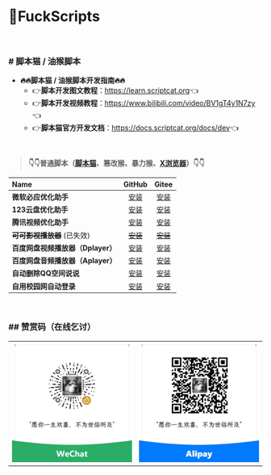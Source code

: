 # 🌈FuckScripts

<br>

### \# 脚本猫 / 油猴脚本

- **🔥🔥脚本猫 / 油猴脚本开发指南🔥🔥**
  - 👉**脚本开发图文教程**：<https://learn.scriptcat.org>👈
  - 👉**脚本开发视频教程**：<https://www.bilibili.com/video/BV1gT4y1N7zy>👈
  - 👉**脚本猫官方开发文档**：<https://docs.scriptcat.org/docs/dev>👈

<br>

> **👇👇普通脚本（[脚本猫](https://docs.scriptcat.org)、篡改猴、暴力猴、[X浏览器](https://www.xbext.com)）👇👇**

| Name | GitHub | Gitee |
|:---|:---:|:---:|
| **微软必应优化助手** | [安装](https://raw.githubusercontent.com/geoisam/FuckScripts/main/gm/微软必应优化助手.user.js) | [安装](https://gitee.com/geoisam/FuckScripts/raw/main/gm/微软必应优化助手.user.js) |
| **123云盘优化助手** | [安装](https://raw.githubusercontent.com/geoisam/FuckScripts/main/gm/123云盘优化助手.user.js) | [安装](https://gitee.com/geoisam/FuckScripts/raw/main/gm/123云盘优化助手.user.js) |
| **腾讯视频优化助手** | [安装](https://raw.githubusercontent.com/geoisam/FuckScripts/main/gm/腾讯视频优化助手.user.js) | [安装](https://gitee.com/geoisam/FuckScripts/raw/main/gm/腾讯视频优化助手.user.js) |
| ~~**可可影视播放器**~~ (已失效) | [~~安装~~](https://raw.githubusercontent.com/geoisam/FuckScripts/main/gm/可可影视播放器.user.js) | [~~安装~~](https://gitee.com/geoisam/FuckScripts/raw/main/gm/可可影视播放器.user.js) |
| **百度网盘视频播放器（Dplayer）** | [安装](https://raw.githubusercontent.com/geoisam/FuckScripts/main/gm/百度网盘视频播放器（改）.user.js) | [安装](https://gitee.com/geoisam/FuckScripts/raw/main/gm/百度网盘视频播放器（改）.user.js) |
| **百度网盘音频播放器（Aplayer）** | [安装](https://raw.githubusercontent.com/geoisam/FuckScripts/main/gm/百度网盘音频播放器（改）.user.js) | [安装](https://gitee.com/geoisam/FuckScripts/raw/main/gm/百度网盘音频播放器（改）.user.js) |
| **自动删除QQ空间说说** | [安装](https://raw.githubusercontent.com/geoisam/FuckScripts/main/gm/自动删除QQ空间说说.user.js) | [安装](https://gitee.com/geoisam/FuckScripts/raw/main/gm/自动删除QQ空间说说.user.js) |
| **自用校园网自动登录** | [安装](https://raw.githubusercontent.com/geoisam/FuckScripts/main/gm/自用校园网自动登录.user.js) | [安装](https://gitee.com/geoisam/FuckScripts/raw/main/gm/自用校园网自动登录.user.js) |

<br>

### \#\# 赞赏码（在线乞讨）

<table>
<tr>
<td><a>
<img src="../images/wechat.jpg">
</a></td>
<td><a>
<img src="../images/alipay.jpg">
</a></td>
</tr>
</table>
